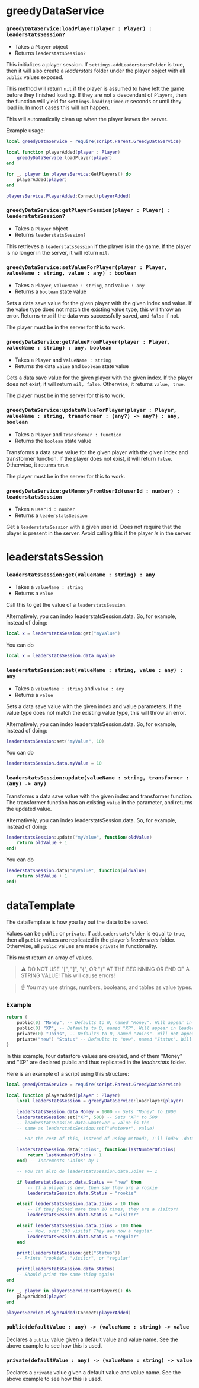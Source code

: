 # greedyDataService
### `greedyDataService:loadPlayer(player : Player) : leaderstatsSession?`
* Takes a `Player` object
* Returns `leaderstatsSession?`

This initializes a player session. If `settings.addLeaderstatsFolder` is true, then it will also create a *leaderstats* folder under the player object with all `public` values exposed.

This method will return `nil` if the player is assumed to have left the game before they finished loading. If they are not a descendant of `Players`, then the function will yield for `settings.loadingTimeout` seconds or until they load in. In most cases this will not happen.

This will automatically clean up when the player leaves the server.

Example usage:
```lua
local greedyDataService = require(script.Parent.GreedyDataService)

local function playerAdded(player : Player)
    greedyDataService:loadPlayer(player)
end

for _, player in playersService:GetPlayers() do
    playerAdded(player)
end

playersService.PlayerAdded:Connect(playerAdded)
```

### `greedyDataService:getPlayerSession(player : Player) : leaderstatsSession?`
* Takes a `Player` object
* Returns `leaderstatsSession?`

This retrieves a `leaderstatsSession` if the player is in the game. If the player is no longer in the server, it will return `nil`.

### `greedyDataService:setValueForPlayer(player : Player, valueName : string, value : any) : boolean`
* Takes a `Player`, `ValueName : string`, and `Value : any`
* Returns a `boolean` state value

Sets a data save value for the given player with the given index and value. If the value type does not match the existing value type, this will throw an error. Returns `true` if the data was successfully saved, and `false` if not.

The player must be in the server for this to work.

### `greedyDataService:getValueFromPlayer(player : Player, valueName : string) : any, boolean`
* Takes a `Player` and `ValueName : string`
* Returns the data `value` and `boolean` state value

Gets a data save value for the given player with the given index. If the player does not exist, it will return `nil, false`. Otherwise, it returns `value, true`.

The player must be in the server for this to work.

### `greedyDataService:updateValueForPlayer(player : Player, valueName : string, transformer : (any?) -> any?) : any, boolean`
* Takes a `Player` and `Transformer : function`
* Returns the `boolean` state value

Transforms a data save value for the given player with the given index and transformer function. If the player does not exist, it will return `false`. Otherwise, it returns `true`.

The player must be in the server for this to work.

### `greedyDataService:getMemoryFromUserId(userId : number) : leaderstatsSession`
* Takes a `UserId : number`
* Returns a `leaderstatsSession`

Get a `leaderstatsSession` with a given user id. Does not require that the player is present in the server. Avoid calling this if the player *is* in the server.

# leaderstatsSession
### `leaderstatsSession:get(valueName : string) : any`
* Takes a `valueName : string`
* Returns a `value`

Call this to get the value of a `leaderstatsSession`.

Alternatively, you can index leaderstatsSession.data. So, for example, instead of doing:
```lua
local x = leaderstatsSession:get("myValue")
```

You can do
```lua
local x = leaderstatsSession.data.myValue
```

### `leaderstatsSession:set(valueName : string, value : any) : any`
* Takes a `valueName : string` and `value : any`
* Returns a `value`

Sets a data save value with the given index and value parameters. If the value type does not match the existing value type, this will throw an error.

Alternatively, you can index leaderstatsSession.data. So, for example, instead of doing:
```lua
leaderstatsSession:set("myValue", 10)
```

You can do
```lua
leaderstatsSession.data.myValue = 10
```

### `leaderstatsSession:update(valueName : string, transformer : (any) -> any)`
Transforms a data save value with the given index and transformer function. The transformer function has an existing `value` in the parameter, and returns the updated value.

Alternatively, you can index leaderstatsSession.data. So, for example, instead of doing:
```lua
leaderstatsSession:update("myValue", function(oldValue)
    return oldValue + 1
end)
```

You can do
```lua
leaderstatsSession.data("myValue", function(oldValue)
    return oldValue + 1
end)
```

# dataTemplate
The dataTemplate is how you lay out the data to be saved.

Values can be `public` or `private`. If `addLeaderstatsFolder` is equal to `true`, then all `public` values are replicated in the player's *leaderstats* folder. Otherwise, all `public` values are made `private` in functionality.

This must return an array of values.

> ⚠️ DO NOT USE "[", "]", "{", OR "}" AT THE BEGINNING OR END OF A STRING VALUE! This will cause errors!

> ☝️ You may use strings, numbers, booleans, and tables as value types.

### Example
```lua
return {
    public(0) "Money", -- Defaults to 0, named "Money". Will appear in leaderstats
    public(0) "XP", -- Defaults to 0, named "XP". Will appear in leaderstats
    private(0) "Joins", -- Defaults to 0, named "Joins". Will not appear in leaderstats
    private("new") "Status" -- Defaults to "new", named "Status". Will not appear in leaderstats
}
```

In this example, four datastore values are created, and of them "Money" and "XP" are declared public and thus replicated in the *leaderstats* folder.

Here is an example of a script using this structure:

```lua
local greedyDataService = require(script.Parent.GreedyDataService)

local function playerAdded(player : Player)
    local leaderstatsSession = greedyDataService:loadPlayer(player)

    leaderstatsSession.data.Money = 1000 -- Sets "Money" to 1000
    leaderstatsSession:set("XP", 500) -- Sets "XP" to 500
    -- leaderstatsSession.data.whatever = value is the
    -- same as leaderstatsSession:set("whatever", value)

    -- For the rest of this, instead of using methods, I'll index .data

    leaderstatsSession.data("Joins", function(lastNumberOfJoins)
		return lastNumberOfJoins + 1
	end) -- Increments "Joins" by 1

    -- You can also do leaderstatsSession.data.Joins += 1

    if leaderstatsSession.data.Status == "new" then
        -- If a player is new, then say they are a rookie
        leaderstatsSession.data.Status = "rookie"

    elseif leaderstatsSession.data.Joins > 10 then
        -- If they joined more than 10 times, they are a visitor!
        leaderstatsSession.data.Status = "visitor"

    elseif leaderstatsSession.data.Joins > 100 then
        -- Wow, over 100 visits! They are now a regular.
        leaderstatsSession.data.Status = "regular"
    end

    print(leaderstatsSession:get("Status"))
    -- Prints "rookie", "visitor", or "regular"

    print(leaderstatsSession.data.Status)
    -- Should print the same thing again!
end

for _, player in playersService:GetPlayers() do
    playerAdded(player)
end

playersService.PlayerAdded:Connect(playerAdded)
```

### `public(defaultValue : any) -> (valueName : string) -> value`
Declares a `public` value given a default value and value name. See the above example to see how this is used.

### `private(defaultValue : any) -> (valueName : string) -> value`
Declares a `private` value given a default value and value name. See the above example to see how this is used.